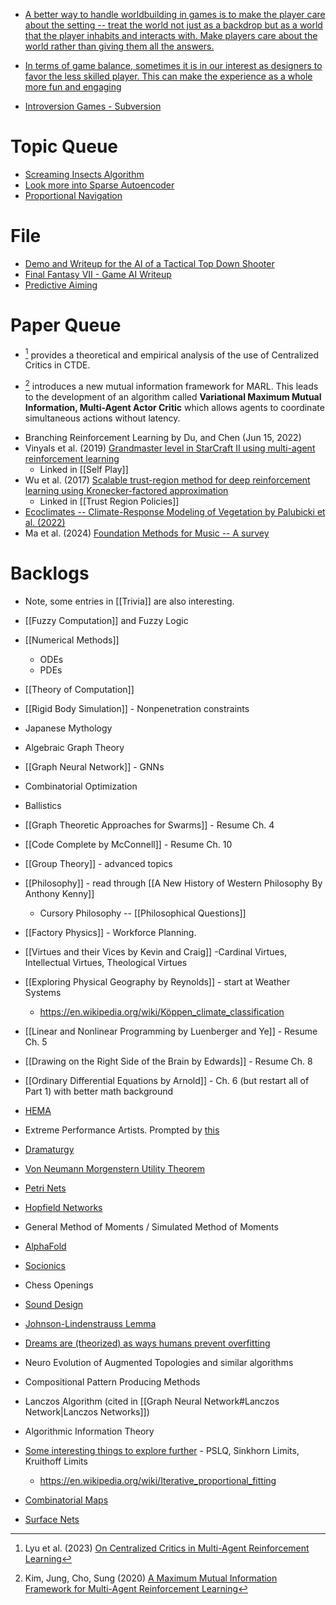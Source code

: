 * [A better way to handle worldbuilding in games is to make the player care about the setting -- treat the world not just as a backdrop but as a world that the player inhabits and interacts with. Make players care about the world rather than giving them all the answers.](https://www.youtube.com/watch?v=bups0ZUQdvc)

* [In terms of game balance, sometimes it is in our interest as designers to favor the less skilled player. This can make the experience as a whole more fun and engaging](https://www.youtube.com/watch?v=Fs2drSTqd-0)
 
* [Introversion Games - Subversion](https://www.youtube.com/watch?v=1giu6sMnAxY)
# Topic Queue
* [Screaming Insects Algorithm](https://www.youtube.com/watch?v=Yu7sF9rcVJY)
* [Look more into Sparse Autoencoder](https://www.youtube.com/watch?v=9-Jl0dxWQs8)
* [Proportional Navigation](https://en.wikipedia.org/wiki/Proportional_navigation)

# File
* [Demo and Writeup for the AI of a Tactical Top Down Shooter](https://www.gamedev.net/blogs/entry/2267533-close-quarters-development-realistic-combat-ai-part-i/)
* [Final Fantasy VII - Game AI Writeup](https://gamefaqs.gamespot.com/ps/197341-final-fantasy-vii/faqs/31903)
* [Predictive Aiming](https://yal.cc/simplest-possible-predictive-aiming/)



# Paper Queue
* [^lyu_2023] provides a theoretical and empirical analysis of the use of Centralized Critics in CTDE.

[^Lyu_2023]: Lyu et al. (2023) [On Centralized Critics in Multi-Agent Reinforcement Learning](https://dl.acm.org/doi/pdf/10.1613/jair.1.14386) 

* [^Kim_2023]   introduces a new mutual information framework for MARL. This leads to the development of an algorithm called **Variational Maximum Mutual Information, Multi-Agent Actor Critic** which allows agents to coordinate simultaneous actions without latency. 

[^Kim_2023]: Kim, Jung, Cho, Sung (2020) [A Maximum Mutual Information Framework for Multi-Agent Reinforcement Learning](https://arxiv.org/pdf/2006.02732)

* Branching Reinforcement Learning by Du, and Chen (Jun 15, 2022) 
* Vinyals et al. (2019) [Grandmaster level in StarCraft II using multi-agent reinforcement learning](https://www.seas.upenn.edu/~cis520/papers/RL_for_starcraft.pdf) 
	* Linked in [[Self Play]]
* Wu et al. (2017) [Scalable trust-region method for deep reinforcement learning using Kronecker-factored approximation](https://arxiv.org/pdf/1708.05144.pdf)
	* Linked in [[Trust Region Policies]]
* [Ecoclimates -- Climate-Response Modeling of Vegetation by Palubicki et al. (2022)](https://storage.googleapis.com/pirk.io/papers/Palubicki.etal-2022-Ecoclimates.pdf)
* Ma et al. (2024) [Foundation Methods for Music -- A survey](https://arxiv.org/pdf/2408.14340v2)

# Backlogs
* Note, some entries in [[Trivia]] are also interesting.

* [[Fuzzy Computation]] and Fuzzy Logic
* [[Numerical Methods]] 
	* ODEs
	* PDEs
* [[Theory of Computation]]
* [[Rigid Body Simulation]] - Nonpenetration constraints
* Japanese Mythology
* Algebraic Graph Theory
* [[Graph Neural Network]] - GNNs
* Combinatorial Optimization
* Ballistics
* [[Graph Theoretic Approaches for Swarms]] - Resume Ch. 4
* [[Code Complete by McConnell]] - Resume Ch. 10
* [[Group Theory]] - advanced topics
* [[Philosophy]] - read through [[A New History of Western Philosophy  By Anthony Kenny]] 
	* Cursory Philosophy -- [[Philosophical Questions]]

* [[Factory Physics]] - Workforce Planning.
* [[Virtues and their Vices by Kevin and Craig]]  -Cardinal Virtues, Intellectual Virtues, Theological Virtues
* [[Exploring Physical Geography by Reynolds]] - start at Weather Systems
	* https://en.wikipedia.org/wiki/Köppen_climate_classification
* [[Linear and Nonlinear Programming by Luenberger and Ye]] - Resume Ch. 5
* [[Drawing on the Right Side of the Brain by Edwards]] - Resume Ch. 8
* [[Ordinary Differential Equations by Arnold]] - Ch. 6 (but restart all of Part 1) with better math background

* [HEMA](https://wiktenauer.com/wiki/Main_Page)
* Extreme Performance Artists. Prompted by [this](https://www.youtube.com/watch?v=GrBZuCQAPAw) 
* [Dramaturgy](https://en.wikipedia.org/wiki/Dramaturgy_(sociology))
* [Von Neumann Morgenstern Utility Theorem](https://en.wikipedia.org/wiki/Von_Neumann–Morgenstern_utility_theorem)
* [Petri Nets](https://en.wikipedia.org/wiki/Petri_net#:~:text=A%20Petri%20net%2C%20also%20known,of%20elements%3A%20places%20and%20transitions.)
* [Hopfield Networks](https://www.youtube.com/watch?v=1WPJdAW-sFo&list=WL&index=15)
* General Method of Moments / Simulated Method of Moments
* [AlphaFold](https://en.wikipedia.org/wiki/AlphaFold)
* [Socionics](https://en.wikipedia.org/wiki/Socionics)
* Chess Openings
* [Sound Design](https://www.youtube.com/watch?v=_J56n496u6k)
* [Johnson-Lindenstrauss Lemma](https://en.wikipedia.org/wiki/Johnson–Lindenstrauss_lemma)
* [Dreams are (theorized) as ways humans prevent overfitting](https://www.sciencedirect.com/science/article/pii/S2666389921000945)
* Neuro Evolution of Augmented Topologies and similar algorithms
* Compositional Pattern Producing Methods
* Lanczos Algorithm (cited in [[Graph Neural Network#Lanczos Network|Lanczos Networks]])
* Algorithmic Information Theory
* [Some interesting things to explore further](https://www.youtube.com/watch?v=-uIwboK4nwE) - PSLQ, Sinkhorn Limits, Kruithoff Limits
	* https://en.wikipedia.org/wiki/Iterative_proportional_fitting 
* [Combinatorial Maps](https://en.wikipedia.org/wiki/Combinatorial_map)
* [Surface Nets](https://bonsairobo.medium.com/smooth-voxel-mapping-a-technical-deep-dive-on-real-time-surface-nets-and-texturing-ef06d0f8ca14)
